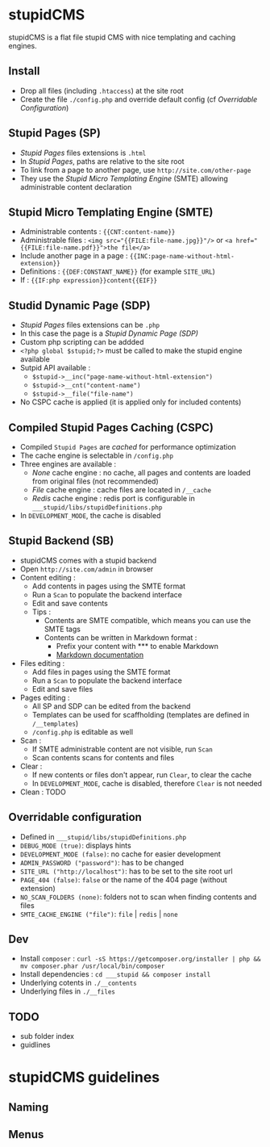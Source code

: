 stupidCMS
=========

stupidCMS is a flat file stupid CMS with nice templating and caching engines.

Install
-------
- Drop all files (including `.htaccess`) at the site root
- Create the file `./config.php` and override default config (cf _Overridable Configuration_)
	

Stupid Pages (SP)
-----------------
- _Stupid Pages_ files extensions is `.html`
- In _Stupid Pages_, paths are relative to the site root
- To link from a page to another page, use `http://site.com/other-page`
- They use the _Stupid Micro Templating Engine_ (SMTE) allowing administrable content declaration

Stupid Micro Templating Engine (SMTE)
-------------------------------------
- Administrable contents : `{{CNT:content-name}}`
- Administrable files : `<img src="{{FILE:file-name.jpg}}"/>` or `<a href="{{FILE:file-name.pdf}}">the file</a>`
- Include another page in a page : `{{INC:page-name-without-html-extension}}`
- Definitions : `{{DEF:CONSTANT_NAME}}` (for example `SITE_URL`)
- If : `{{IF:php expression}}content{{EIF}}`

Studid Dynamic Page (SDP)
-------------------------
- _Stupid Pages_ files extensions can be `.php`
- In this case the page is a _Stupid Dynamic Page (SDP)_
- Custom php scripting can be addded
- `<?php global $stupid;?>` must be called to make the stupid engine available
- Sutpid API available :
    - `$stupid->__inc("page-name-without-html-extension")`
    - `$stupid->__cnt("content-name")`
    - `$stupid->__file("file-name")`
- No CSPC cache is applied (it is applied only for included contents)

Compiled Stupid Pages Caching (CSPC)
------------------------------------
- Compiled `Stupid Pages` are _cached_ for performance optimization
- The cache engine is selectable in `/config.php`
- Three engines are available : 
    - _None_ cache engine : no cache, all pages and contents are loaded from original files (not recommended)
    - _File_ cache engine : cache files are located in `/__cache`
    - _Redis_ cache engine : redis port is configurable in `___stupid/libs/stupidDefinitions.php`
- In `DEVELOPMENT_MODE`, the cache is disabled

Stupid Backend (SB)
-------------------
- stupidCMS comes with a stupid backend
- Open `http://site.com/admin` in browser
- Content editing :
    - Add contents in pages using the SMTE format
    - Run a `Scan` to populate the backend interface
    - Edit and save contents
    - Tips : 
        - Contents are SMTE compatible, which means you can use the SMTE tags
        - Contents can be written in Markdown format :
            - Prefix your content with *** to enable Markdown
            - [Markdown documentation](https://github.com/adam-p/markdown-here/wiki/Markdown-Cheatsheet)
- Files editing : 
    - Add files in pages using the SMTE format
    - Run a `Scan` to populate the backend interface
    - Edit and save files
- Pages editing :
    - All SP and SDP can be edited from the backend
    - Templates can be used for scaffholding (templates are defined in `/__templates`)
    - `/config.php` is editable as well
- Scan :
    - If SMTE administrable content are not visible, run `Scan`
    - Scan contents scans for contents and files
- Clear :
    - If new contents or files don't appear, run `Clear`, to clear the cache
    - In `DEVELOPMENT_MODE`, cache is disabled, therefore `Clear` is not needed
- Clean : TODO

Overridable configuration
-------------------------
- Defined in `___stupid/libs/stupidDefinitions.php`
- `DEBUG_MODE (true)`: displays hints
- `DEVELOPMENT_MODE (false)`: no cache for easier development
- `ADMIN_PASSWORD ("password")`: has to be changed
- `SITE_URL ("http://localhost")`: has to be set to the site root url
- `PAGE_404 (false)`: `false` or the name of the 404 page (without extension)
- `NO_SCAN_FOLDERS (none)`: folders not to scan when finding contents and files
- `SMTE_CACHE_ENGINE ("file")`: `file` | `redis` | `none`

Dev
---
- Install `composer` : `curl -sS https://getcomposer.org/installer | php && mv composer.phar /usr/local/bin/composer`
- Install dependencies : `cd ___stupid && composer install`
- Underlying cotents in `./__contents`
- Underlying files in `./__files`

TODO
----
- sub folder index
- guidlines

stupidCMS guidelines
====================

Naming
------

Menus
-----